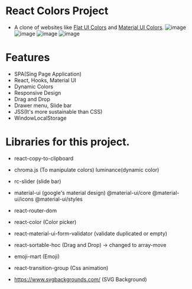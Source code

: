# React Colors Project

- A clone of websites like [Flat UI Colors](https://flatuicolors.com/) and [Material UI Colors](http://materialuicolors.co/?utm_source=launchers). 
![image](https://i.imgur.com/9x1F9At.png)
![image](https://i.imgur.com/GM0etHA.png)
![image](https://i.imgur.com/QB2zRzf.png)
![image](https://i.imgur.com/aFowgNg.png)

# Features
- SPA(Sing Page Application)
- React, Hooks, Material UI
- Dynamic Colors
- Responsive Design
- Drag and Drop
- Drawer menu, Slide bar
- JSS(It's more sustainable than CSS)
- WindowLocalStorage

# Libraries for this project.
- react-copy-to-clipboard
- chroma.js (To manipulate colors)
  luminance(dynamic color)
- rc-slider (slide bar)
- material-ui (google's material design)
  @material-ui/core @material-ui/icons @material-ui/styles
- react-router-dom
- react-color (Color picker)
- react-material-ui-form-validator (validate duplicated or empty)
- react-sortable-hoc (Drag and Drop)
  -> changed to array-move
- emoji-mart (Emoji)
- react-transition-group (Css animation)

- https://www.svgbackgrounds.com/ (SVG Background)